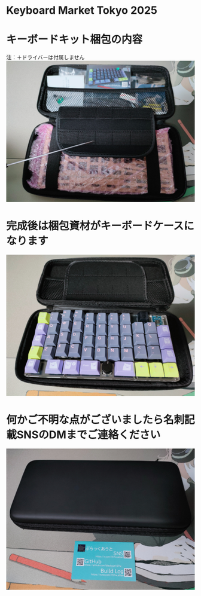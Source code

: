 # Keyboard Market Tokyo 2025

# キーボードキット梱包の内容
注：＋ドライバーは付属しません
![addictnakami](images/addictnakami.jpg)

# 完成後は梱包資材がキーボードケースになります
![addictcase](images/addictcase.jpg)

# 何かご不明な点がございましたら名刺記載SNSのDMまでご連絡ください
![addictmeishi](images/addictmeishi.jpg)
